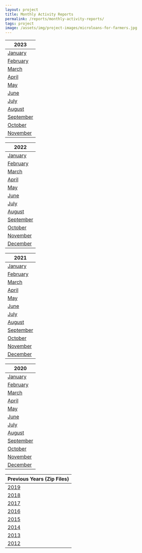 ```yaml
---
layout: project
title: Monthly Activity Reports
permalink: /reports/monthly-activity-reports/
tags: project
image: /assets/img/project-images/microloans-for-farmers.jpg
---
```

| 2023      |
|-----------|
| [January]({{site.baseurl}}/assets/files/Monthly_Activity_Report_2023_January.pdf)
| [February]({{site.baseurl}}/assets/files/Monthly_Activity_Report_2023_February.pdf)
| [March]({{site.baseurl}}/assets/files/Monthly_Activity_Report_2023_March.pdf)
| [April]({{site.baseurl}}/assets/files/Monthly_Activity_Report_2023_April.pdf)
| [May]({{site.baseurl}}/assets/files/Monthly_Activity_Report_2023_May.pdf)
| [June]({{site.baseurl}}/assets/files/Monthly_Activity_Report_2023_June.pdf)
| [July]({{site.baseurl}}/assets/files/Monthly_Activity_Report_2023_July.pdf)
| [August]({{site.baseurl}}/assets/files/Monthly_Activity_Report_2023_August.pdf)
| [September]({{site.baseurl}}/assets/files/Monthly_Activity_Report_2023_September.pdf)
| [October]({{site.baseurl}}/assets/files/Monthly_Activity_Report_2023_October.pdf)
| [November]({{site.baseurl}}/assets/files/Monthly_Activity_Report_2023_November.pdf)

| 2022      |
|-----------|
| [January]({{site.baseurl}}/assets/files/Monthly_Activity_Report_2022_January.pdf)
| [February]({{site.baseurl}}/assets/files/Monthly_Activity_Report_2022_February.pdf)
| [March]({{site.baseurl}}/assets/files/Monthly_Activity_Report_2022_March.pdf)
| [April]({{site.baseurl}}/assets/files/Monthly_Activity_Report_2022_April.pdf)
| [May]({{site.baseurl}}/assets/files/Monthly_Activity_Report_2022_May.pdf)
| [June]({{site.baseurl}}/assets/files/Monthly_Activity_Report_2022_June.pdf)
| [July]({{site.baseurl}}/assets/files/Monthly_Activity_Report_2022_July.pdf)
| [August]({{site.baseurl}}/assets/files/Monthly_Activity_Report_2022_August.pdf)
| [September]({{site.baseurl}}/assets/files/Monthly_Activity_Report_2022_September.pdf)
| [October]({{site.baseurl}}/assets/files/Monthly_Activity_Report_2022_October.pdf)
| [November]({{site.baseurl}}/assets/files/Monthly_Activity_Report_2022_November.pdf)
| [December]({{site.baseurl}}/assets/files/Monthly_Activity_Report_2022_December.pdf)


| 2021      |
|-----------|
| [January]({{site.baseurl}}/assets/files/Monthly_Activity_Report_2021_January.pdf)   |
| [February]({{site.baseurl}}/assets/files/Monthly_Activity_Report_2021_February.pdf)   |
| [March]({{site.baseurl}}/assets/files/Monthly_Activity_Report_2021_March.pdf)   |
| [April]({{site.baseurl}}/assets/files/Monthly_Activity_Report_2021_April.pdf)   |
| [May]({{site.baseurl}}/assets/files/Monthly_Activity_Report_2021_May.pdf)   |
| [June]({{site.baseurl}}/assets/files/Monthly_Activity_Report_2021_June.pdf)   |
| [July]({{site.baseurl}}/assets/files/Monthly_Activity_Report_2021_July.pdf)   |
| [August]({{site.baseurl}}/assets/files/Monthly_Activity_Report_2021_August.pdf)   |
| [September]({{site.baseurl}}/assets/files/Monthly_Activity_Report_2021_September.pdf)   |
| [October]({{site.baseurl}}/assets/files/Monthly_Activity_Report_2021_October.pdf)
| [November]({{site.baseurl}}/assets/files/Monthly_Activity_Report_2021_November.pdf) |
| [December]({{site.baseurl}}/assets/files/Monthly_Activity_Report_2021_December.pdf)   |

| 2020      |
|-----------|
| [January]({{site.baseurl}}/assets/files/Monthly_Activity_Report_2020_January.pdf)   |
| [February]({{site.baseurl}}/assets/files/Monthly_Activity_Report_2020_February.pdf)   |
| [March]({{site.baseurl}}/assets/files/Monthly_Activity_Report_2020_March.pdf)   |
| [April]({{site.baseurl}}/assets/files/Monthly_Activity_Report_2020_April.pdf)   |
| [May]({{site.baseurl}}/assets/files/Monthly_Activity_Report_2020_May.pdf)   |
| [June]({{site.baseurl}}/assets/files/Monthly_Activity_Report_2020_June.pdf)   |
| [July]({{site.baseurl}}/assets/files/Monthly_Activity_Report_2020_July.pdf)   |
| [August]({{site.baseurl}}/assets/files/Monthly_Activity_Report_2020_August.pdf)   |
| [September]({{site.baseurl}}/assets/files/Monthly_Activity_Report_2020_September.pdf)   |
| [October]({{site.baseurl}}/assets/files/Monthly_Activity_Report_2020_October.pdf)   |
| [November]({{site.baseurl}}/assets/files/Monthly_Activity_Report_2020_November.pdf)   |
| [December]({{site.baseurl}}/assets/files/Monthly_Activity_Report_2020_December.pdf)   |


| Previous Years (Zip Files)     |
|-----------|
| [2019]({{site.baseurl}}/assets/files/2019_Monthly_Activity_Reports.zip)   |
| [2018]({{site.baseurl}}/assets/files/2018_Monthly_Activity_Reports.zip)   |
| [2017]({{site.baseurl}}/assets/files/2017_Monthly_Activity_Reports.zip)   |
| [2016]({{site.baseurl}}/assets/files/2016_Monthly_Activity_Reports.zip)   |
| [2015]({{site.baseurl}}/assets/files/2015_Monthly_Activity_Reports.zip)   |
| [2014]({{site.baseurl}}/assets/files/2014_Monthly_Activity_Reports.zip)  |
| [2013]({{site.baseurl}}/assets/files/2013_Monthly_Activity_Reports.zip)     |
| [2012]({{site.baseurl}}/assets/files/2012_Monthly_Activity_Reports.zip)    |


